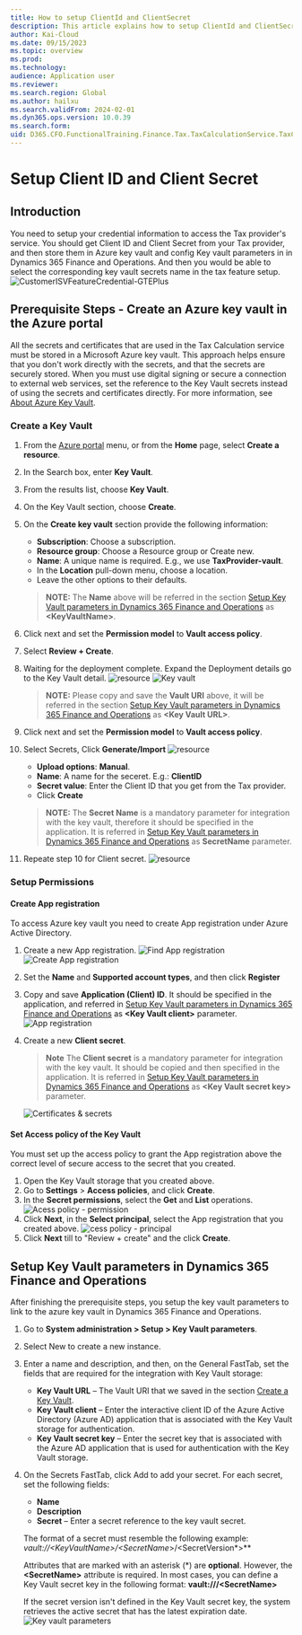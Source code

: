 ```yaml
---
title: How to setup ClientId and ClientSecret
description: This article explains how to setup ClientId and ClientSecret for universal tax rate API.
author: Kai-Cloud
ms.date: 09/15/2023
ms.topic: overview
ms.prod: 
ms.technology: 
audience: Application user
ms.reviewer: 
ms.search.region: Global
ms.author: hailxu
ms.search.validFrom: 2024-02-01
ms.dyn365.ops.version: 10.0.39
ms.search.form: 
uid: D365.CFO.FunctionalTraining.Finance.Tax.TaxCalculationService.TaxCalculationConnector.Desgin.SetupClientIdClientSecreteGTEPlus
---
```


# Setup Client ID and Client Secret

## Introduction

You need to setup your credential information to access the Tax provider's service. You should get Client ID and Client Secret from your Tax provider, and then store them in Azure key vault and config Key vault parameters in in Dynamics 365 Finance and Operations. And then you would be able to select the corresponding key vault secrets name in the tax feature setup.
![CustomerISVFeatureCredential-GTEPlus](../media/CustomerISVFeatureCredential-GTEPlus.png.png)

## Prerequisite Steps - Create an Azure key vault in the Azure portal

All the secrets and certificates that are used in the Tax Calculation service must be stored in a Microsoft Azure key vault. This approach helps ensure that you don't work directly with the secrets, and that the secrets are securely stored. When you must use digital signing or secure a connection to external web services, set the reference to the Key Vault secrets instead of using the secrets and certificates directly. For more information, see [About Azure Key Vault](https://learn.microsoft.com/en-us/azure/key-vault/general/overview).

### Create a Key Vault

1. From the [Azure portal](https://ms.portal.azure.com/) menu, or from the **Home** page, select **Create a resource**.
2. In the Search box, enter **Key Vault**.
3. From the results list, choose **Key Vault**.
4. On the Key Vault section, choose **Create**.
5. On the **Create key vault** section provide the following information:
    - **Subscription**: Choose a subscription.
    - **Resource group**: Choose a Resource group or Create new.
    - **Name**: A unique name is required. E.g., we use **TaxProvider-vault**.
    - In the **Location** pull-down menu, choose a location.
    - Leave the other options to their defaults.
    >**NOTE:**
    > The **Name** above will be referred in the section [Setup Key Vault parameters in Dynamics 365 Finance and Operations](#setup-key-vault-parameters-in-dynamics-365-finance-and-operations) as **\<KeyVaultName\>**.
6. Click next and set the **Permission model** to **Vault access policy**.
7. Select **Review + Create**.
8. Waiting for the deployment complete. Expand the Deployment details go to the Key Vault detail.
![resource](../media/items.png)
![Key vault](../media/items1.png)
    >**NOTE:**
    > Please copy and save the **Vault URI** above, it will be referred in the section [Setup Key Vault parameters in Dynamics 365 Finance and Operations](#setup-key-vault-parameters-in-dynamics-365-finance-and-operations) as **\<Key Vault URL\>**.

9. Click next and set the **Permission model** to **Vault access policy**.

10. Select Secrets, Click **Generate/Import**
![resource](../media/items2.png)
    - **Upload options**: **Manual**.
    - **Name**: A name for the seceret. E.g.: **ClientID**
    - **Secret value**: Enter the Client ID that you get from the Tax provider.
    - Click **Create**
    >**NOTE:**
    > The **Secret Name** is a mandatory parameter for integration with the key vault, therefore it should be specified in the application. It is referred in [Setup Key Vault parameters in Dynamics 365 Finance and Operations](#setup-key-vault-parameters-in-dynamics-365-finance-and-operations) as **SecretName** parameter.
11. Repeate step 10 for Client secret.
![resource](../media/items3.png)

### Setup Permissions

#### Create App registration

To access Azure key vault you need to create App registration under Azure Active Directory.

1. Create a new App registration.
   ![Find App registration](../media/items4.png)
   ![Create App registration](../media/items5.png)
2. Set the **Name** and **Supported account types**, and then click **Register**
3. Copy and save **Application (Client) ID**. It should be specified in the application, and referred in [Setup Key Vault parameters in Dynamics 365 Finance and Operations](#setup-key-vault-parameters-in-dynamics-365-finance-and-operations) as **\<Key Vault client\>** parameter.
   ![App registration](../media/items6.png)

4. Create a new **Client secret**.
   >**Note**
   > The **Client secret** is a mandatory parameter for integration with the key vault. It should be copied and then specified in the application. It is referred in [Setup Key Vault parameters in Dynamics 365 Finance and Operations](#setup-key-vault-parameters-in-dynamics-365-finance-and-operations) as **\<Key Vault secret key\>** parameter.

   ![Certificates & secrets](../media/items7.png)

#### Set Access policy of the Key Vault

You must set up the access policy to grant the App registration above the correct level of secure access to the secret that you created.

1. Open the Key Vault storage that you created above.
2. Go to **Settings** \> **Access policies**, and click **Create**.
3. In the **Secret permissions**, select the **Get** and **List** operations.
   ![Acess policy - permission](../media/items8.png)
4. Click **Next**, in the **Select principal**, select the App registration that you created above.
   ![cess policy - principal](../media/items9.png)
5. Click **Next** till to "Review + create" and the click **Create**.

## Setup Key Vault parameters in Dynamics 365 Finance and Operations

After finishing the prerequisite steps, you setup the key vault parameters to link to the azure key vault in Dynamics 365 Finance and Operations.

1. Go to **System administration > Setup > Key Vault parameters**.
2. Select New to create a new instance.
3. Enter a name and description, and then, on the General FastTab, set the fields that are required for the integration with Key Vault storage:
   - **Key Vault URL** – The Vault URI that we saved in the section [Create a Key Vault](#create-a-key-vault).
   - **Key Vault client** – Enter the interactive client ID of the Azure Active Directory (Azure AD) application that is associated with the Key Vault storage for authentication.
   - **Key Vault secret key** – Enter the secret key that is associated with the Azure AD application that is used for authentication with the Key Vault storage.
4. On the Secrets FastTab, click Add to add your secret. For each secret, set the following fields:
    - **Name**
    - **Description**
    - **Secret** – Enter a secret reference to the key vault secret.

    The format of a secret must resemble the following example:
    **vault://<KeyVaultName*>/<SecretName*>/<SecretVersion*>**

    Attributes that are marked with an asterisk (*) are **optional**. However, the **\<SecretName>** attribute is required. In most cases, you can define a Key Vault secret key in the following format:
    **vault:///\<SecretName>**

    If the secret version isn't defined in the Key Vault secret key, the system retrieves the active secret that has the latest expiration date.
    ![Key vault parameters](../media/items10.png)
